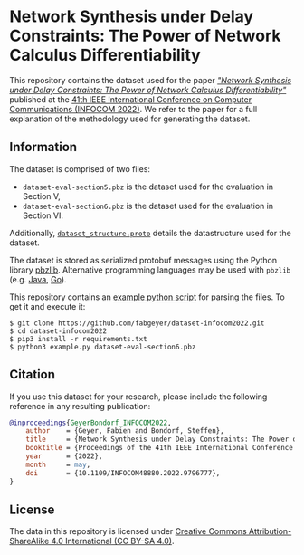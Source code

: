 # Network Synthesis under Delay Constraints: The Power of Network Calculus Differentiability

This repository contains the dataset used for the paper [_"Network Synthesis under Delay Constraints: The Power of Network Calculus Differentiability"_](https://doi.org/10.1109/INFOCOM48880.2022.9796777) published at the [41th IEEE International Conference on Computer Communications (INFOCOM 2022)](http://infocom2022.ieee-infocom.org/). We refer to the paper for a full explanation of the methodology used for generating the dataset.


## Information

The dataset is comprised of two files:

- `dataset-eval-section5.pbz` is the dataset used for the evaluation in Section V,
- `dataset-eval-section6.pbz` is the dataset used for the evaluation in Section VI.

Additionally, [`dataset_structure.proto`](https://github.com/fabgeyer/dataset-infocom2022/blob/master/dataset_structure.proto) details the datastructure used for the dataset.

The dataset is stored as serialized protobuf messages using the Python library [pbzlib](https://github.com/fabgeyer/pbzlib-py).
Alternative programming languages may be used with `pbzlib` (e.g. [Java](https://github.com/fabgeyer/pbzlib-java), [Go](https://github.com/fabgeyer/pbzlib-go)).

This repository contains an [example python script](https://github.com/fabgeyer/dataset-infocom2022/blob/master/example.py) for parsing the files.
To get it and execute it:
```
$ git clone https://github.com/fabgeyer/dataset-infocom2022.git
$ cd dataset-infocom2022
$ pip3 install -r requirements.txt
$ python3 example.py dataset-eval-section6.pbz
```

## Citation

If you use this dataset for your research, please include the following reference in any resulting publication:

```bibtex
@inproceedings{GeyerBondorf_INFOCOM2022,
	author    = {Geyer, Fabien and Bondorf, Steffen},
	title     = {Network Synthesis under Delay Constraints: The Power of Network Calculus Differentiability},
	booktitle = {Proceedings of the 41th IEEE International Conference on Computer Communications (INFOCOM)},
	year      = {2022},
	month     = may,
	doi       = {10.1109/INFOCOM48880.2022.9796777},
}
```

## License

The data in this repository is licensed under [Creative Commons Attribution-ShareAlike 4.0 International (CC BY-SA 4.0)](http://creativecommons.org/licenses/by-sa/4.0).
